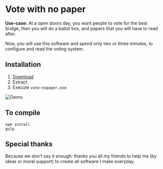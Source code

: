 # Vote with no paper

__Use-case:__
At a open doors day, you want people to vote for the best bridge, then you will do a ballot box, and papers that you will have to read after.

Now, you will use this software and spend only two or three minutes, to configure and read the voting system.

## Installation

1. [Download](https://github.com/cedced19/vote-nopaper/releases/latest)
2. Extract
3. Execute `vote-nopaper.exe`

![Demo](demo.png)

## To compile

```
npm install
gulp
```

## Special thanks

Because we don't say it enough: thanks you all my friends to help me (by ideas or moral support) to create all software I make everyday.
